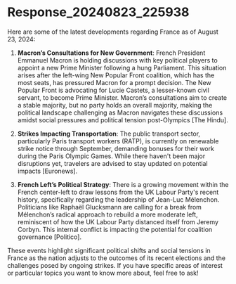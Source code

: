# Response_20240823_225938

Here are some of the latest developments regarding France as of August 23, 2024:

1. **Macron’s Consultations for New Government**: French President Emmanuel Macron is holding discussions with key political players to appoint a new Prime Minister following a hung Parliament. This situation arises after the left-wing New Popular Front coalition, which has the most seats, has pressured Macron for a prompt decision. The New Popular Front is advocating for Lucie Castets, a lesser-known civil servant, to become Prime Minister. Macron’s consultations aim to create a stable majority, but no party holds an overall majority, making the political landscape challenging as Macron navigates these discussions amidst social pressures and political tension post-Olympics [The Hindu].

2. **Strikes Impacting Transportation**: The public transport sector, particularly Paris transport workers (RATP), is currently on renewable strike notice through September, demanding bonuses for their work during the Paris Olympic Games. While there haven't been major disruptions yet, travelers are advised to stay updated on potential impacts [Euronews].

3. **French Left’s Political Strategy**: There is a growing movement within the French center-left to draw lessons from the UK Labour Party's recent history, specifically regarding the leadership of Jean-Luc Mélenchon. Politicians like Raphaël Glucksmann are calling for a break from Mélenchon’s radical approach to rebuild a more moderate left, reminiscent of how the UK Labour Party distanced itself from Jeremy Corbyn. This internal conflict is impacting the potential for coalition governance [Politico].

These events highlight significant political shifts and social tensions in France as the nation adjusts to the outcomes of its recent elections and the challenges posed by ongoing strikes. If you have specific areas of interest or particular topics you want to know more about, feel free to ask!